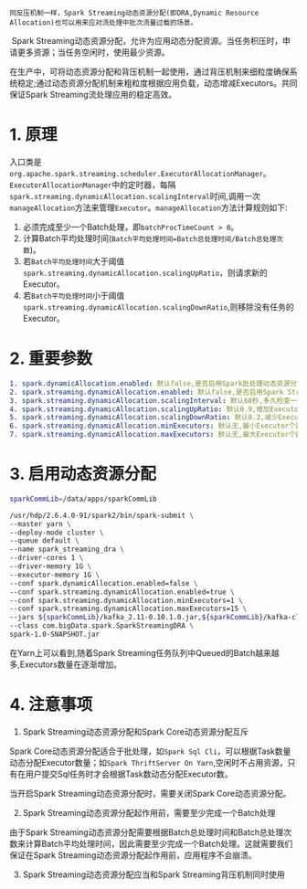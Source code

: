 	同反压机制一样，Spark Streaming动态资源分配(即DRA,Dynamic Resource Allocation)也可以用来应对流处理中批次流量过载的场景。

​		Spark Streaming动态资源分配，允许为应用动态分配资源。当任务积压时，申请更多资源；当任务空闲时，使用最少资源。

​		在生产中，可将动态资源分配和背压机制一起使用，通过背压机制来细粒度确保系统稳定;通过动态资源分配机制来粗粒度根据应用负载，动态增减Executors。共同保证Spark Streaming流处理应用的稳定高效。

# 1. 原理

入口类是`org.apache.spark.streaming.scheduler.ExecutorAllocationManager`。`ExecutorAllocationManager`中的定时器，每隔`spark.streaming.dynamicAllocation.scalingInterval`时间,调用一次`manageAllocation`方法来管理`Executor`。`manageAllocation`方法计算规则如下:

1. 必须完成至少一个Batch处理，即`batchProcTimeCount > 0`。
2. 计算Batch平均处理时间(`Batch平均处理时间=Batch总处理时间/Batch总处理次数`)。
3. 若`Batch平均处理时间`大于阈值`spark.streaming.dynamicAllocation.scalingUpRatio`，则请求新的Executor。
4. 若`Batch平均处理时间`小于阈值`spark.streaming.dynamicAllocation.scalingDownRatio`,则移除没有任务的Executor。

# 2. 重要参数

```yml
1. spark.dynamicAllocation.enabled: 默认false,是否启用Spark批处理动态资源分配。
2. spark.streaming.dynamicAllocation.enabled: 默认false,是否启用Spark Streaming流处理动态资源分配。
3. spark.streaming.dynamicAllocation.scalingInterval: 默认60秒,多久检查一次。
4. spark.streaming.dynamicAllocation.scalingUpRatio: 默认0.9,增加Executor的阈值。
5. spark.streaming.dynamicAllocation.scalingDownRatio: 默认0.3,减少Executor的阈值。
6. spark.streaming.dynamicAllocation.minExecutors: 默认无,最小Executor个数
7. spark.streaming.dynamicAllocation.maxExecutors: 默认无,最大Executor个数。
```
# 3. 启用动态资源分配

```bash
sparkCommLib=/data/apps/sparkCommLib

/usr/hdp/2.6.4.0-91/spark2/bin/spark-submit \
--master yarn \
--deploy-mode cluster \
--queue default \
--name spark_streaming_dra \
--driver-cores 1 \
--driver-memory 1G \
--executor-memory 1G \
--conf spark.dynamicAllocation.enabled=false \
--conf spark.streaming.dynamicAllocation.enabled=true \
--conf spark.streaming.dynamicAllocation.minExecutors=1 \
--conf spark.streaming.dynamicAllocation.maxExecutors=15 \
--jars ${sparkCommLib}/kafka_2.11-0.10.1.0.jar,${sparkCommLib}/kafka-clients-0.10.1.0.jar,${sparkCommLib}/spark-streaming-kafka-0-10_2.11-2.1.1.jar,${sparkCommLib}/fastjson-1.2.5.jar \
--class com.bigData.spark.SparkStreamingDRA \
spark-1.0-SNAPSHOT.jar
```

在Yarn上可以看到,随着Spark Streaming任务队列中Queued的Batch越来越多,Executors数量在逐渐增加。


# 4. 注意事项

1. Spark Streaming动态资源分配和Spark Core动态资源分配互斥

Spark Core动态资源分配适合于批处理，如`Spark Sql Cli`，可以根据Task数量动态分配Executor数量；如`Spark ThriftServer On Yarn`,空闲时不占用资源，只有在用户提交Sql任务时才会根据Task数动态分配Executor数。

当开启Spark Streaming动态资源分配时，需要关闭Spark Core动态资源分配。

2. Spark Streaming动态资源分配起作用前，需要至少完成一个Batch处理

由于Spark Streaming动态资源分配需要根据Batch总处理时间和Batch总处理次数来计算Batch平均处理时间，因此需要至少完成一个Batch处理。这就需要我们保证在Spark Streaming动态资源分配起作用前，应用程序不会崩溃。

3. Spark Streaming动态资源分配应当和Spark Streaming背压机制同时使用

